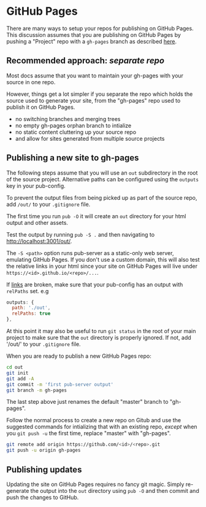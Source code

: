# GitHub Pages

There are many ways to setup your repos for publishing on GitHub Pages. This discussion assumes that you are publishing on GitHub Pages by pushing a "Project" repo with a `gh-pages` branch as described [here](https://help.github.com/articles/user-organization-and-project-pages/).

## Recommended approach: _separate repo_

Most docs assume that you want to maintain your gh-pages with your source in one repo.

However, things get a lot simpler if you separate the repo which holds the source used to generate your site, from the "gh-pages" repo used to publish it on GitHub Pages.

- no switching branches and merging trees
- no empty gh-pages orphan branch to intialize
- no static content cluttering up your source repo
- and allow for sites generated from multiple source projects

## Publishing a new site to gh-pages

The following steps assume that you will use an `out` subdirectory in the root of the source project. Alternative paths can be configured using the `outputs` key in your pub-config.

To prevent the output files from being picked up as part of the source repo, add `/out/` to your `.gitignore` file.

The first time you run `pub -O` it will create an `out` directory for your html output and other assets.

Test the output by running `pub -S .` and then navigating to [http://localhost:3001/out/](http://localhost:3001/out/).

The `-S <path>` option runs pub-server as a static-only web server, emulating GitHub Pages. If you don't use a custom domain, this will also test the relative links in your html since your site on GitHub Pages will live under `https://<id>.github.io/<repo>/...`.

If [links](/links) are broken, make sure that your pub-config has an output with `relPaths` set. e.g

```js
outputs: {
  path: './out',
  relPaths: true
},
```

At this point it may also be useful to run `git status` in the root of your main project to make sure that the `out` directory is properly ignored. If not, add '/out/' to your `.gitignore` file.

When you are ready to publish a new GitHub Pages repo:

```bash
cd out
git init
git add -A
git commit -m 'first pub-server output'
git branch -m gh-pages
```

The last step above just renames the default "master" branch to "gh-pages".

Follow the normal process to create a new repo on Gitub and use the suggested commands for intializing that with an existing repo, _except_ when you `git push -u` the first time, replace "master" with "gh-pages".

```bash
git remote add origin https://github.com/<id>/<repo>.git
git push -u origin gh-pages
```

## Publishing updates

Updating the site on GitHub Pages requires no fancy git magic. Simply re-generate the output into the `out` directory using `pub -O` and then commit and push the changes to GitHub.
